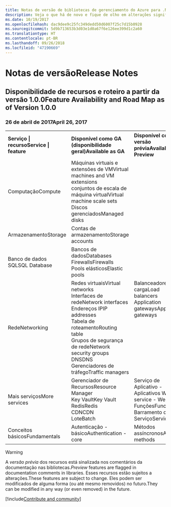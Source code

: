```yaml
---
title: Notas de versão de bibliotecas de gerenciamento do Azure para .NET | Microsoft Docs
description: Veja o que há de novo e fique de olho em alterações significativas nas bibliotecas de gerenciamento do Azure para .NET.
ms.date: 10/19/2017
ms.openlocfilehash: dac9dee9c25fc349dedd50d6007f25c7d15b0928
ms.sourcegitcommit: 5d9b713653b3d03e1d0a67f6e126ee399d1c2a60
ms.translationtype: HT
ms.contentlocale: pt-BR
ms.lasthandoff: 09/26/2018
ms.locfileid: "47190669"
---
```

# <a name="release-notes"></a><span data-ttu-id="3195e-103">Notas de versão</span><span class="sxs-lookup"><span data-stu-id="3195e-103">Release Notes</span></span> 

## <a name="feature-availability-and-road-map-as-of-version-100"></a><span data-ttu-id="3195e-104">Disponibilidade de recursos e roteiro a partir da versão 1.0.0</span><span class="sxs-lookup"><span data-stu-id="3195e-104">Feature Availability and Road Map as of Version 1.0.0</span></span> ##
### <a name="april-26-2017"></a><span data-ttu-id="3195e-105">26 de abril de 2017</span><span class="sxs-lookup"><span data-stu-id="3195e-105">April 26, 2017</span></span>

<table>
  <tr>
    <th align="left"><span data-ttu-id="3195e-106">Serviço | recurso</span><span class="sxs-lookup"><span data-stu-id="3195e-106">Service | feature</span></span></th>
    <th align="left"><span data-ttu-id="3195e-107">Disponível como GA (disponibilidade geral)</span><span class="sxs-lookup"><span data-stu-id="3195e-107">Available as GA</span></span></th>
    <th align="left"><span data-ttu-id="3195e-108">Disponível como versão prévia</span><span class="sxs-lookup"><span data-stu-id="3195e-108">Available as Preview</span></span></th>
    <th align="left"><span data-ttu-id="3195e-109">Em breve</span><span class="sxs-lookup"><span data-stu-id="3195e-109">Coming soon</span></span></th>
  </tr>
  <tr>
    <td><span data-ttu-id="3195e-110">Computação</span><span class="sxs-lookup"><span data-stu-id="3195e-110">Compute</span></span></td>
    <td><span data-ttu-id="3195e-111">Máquinas virtuais e extensões de VM</span><span class="sxs-lookup"><span data-stu-id="3195e-111">Virtual machines and VM extensions</span></span><br><span data-ttu-id="3195e-112">conjuntos de escala de máquina virtual</span><span class="sxs-lookup"><span data-stu-id="3195e-112">Virtual machine scale sets</span></span><br><span data-ttu-id="3195e-113">Discos gerenciados</span><span class="sxs-lookup"><span data-stu-id="3195e-113">Managed disks</span></span></td>
    <td></td>
    <td valign="top"><span data-ttu-id="3195e-114">Serviços de Contêiner do Azure</span><span class="sxs-lookup"><span data-stu-id="3195e-114">Azure container services</span></span><br><span data-ttu-id="3195e-115">Registro de Contêiner do Azure</span><span class="sxs-lookup"><span data-stu-id="3195e-115">Azure container registry</span></span></td>
  </tr>
  <tr>
    <td><span data-ttu-id="3195e-116">Armazenamento</span><span class="sxs-lookup"><span data-stu-id="3195e-116">Storage</span></span></td>
    <td><span data-ttu-id="3195e-117">Contas de armazenamento</span><span class="sxs-lookup"><span data-stu-id="3195e-117">Storage accounts</span></span></td>
    <td></td>
    <td><span data-ttu-id="3195e-118">Criptografia</span><span class="sxs-lookup"><span data-stu-id="3195e-118">Encryption</span></span></td>
  </tr>
  <tr>
    <td><span data-ttu-id="3195e-119">Banco de dados SQL</span><span class="sxs-lookup"><span data-stu-id="3195e-119">SQL Database</span></span></td>
    <td><span data-ttu-id="3195e-120">Bancos de dados</span><span class="sxs-lookup"><span data-stu-id="3195e-120">Databases</span></span><br><span data-ttu-id="3195e-121">Firewalls</span><span class="sxs-lookup"><span data-stu-id="3195e-121">Firewalls</span></span><br><span data-ttu-id="3195e-122">Pools elásticos</span><span class="sxs-lookup"><span data-stu-id="3195e-122">Elastic pools</span></span></td>
    <td></td>
    <td valign="top"></td>
  </tr>
  <tr>
    <td><span data-ttu-id="3195e-123">Rede</span><span class="sxs-lookup"><span data-stu-id="3195e-123">Networking</span></span></td>
    <td><span data-ttu-id="3195e-124">Redes virtuais</span><span class="sxs-lookup"><span data-stu-id="3195e-124">Virtual networks</span></span><br><span data-ttu-id="3195e-125">Interfaces de rede</span><span class="sxs-lookup"><span data-stu-id="3195e-125">Network interfaces</span></span><br><span data-ttu-id="3195e-126">Endereços IP</span><span class="sxs-lookup"><span data-stu-id="3195e-126">IP addresses</span></span><br><span data-ttu-id="3195e-127">Tabela de roteamento</span><span class="sxs-lookup"><span data-stu-id="3195e-127">Routing table</span></span><br><span data-ttu-id="3195e-128">Grupos de segurança de rede</span><span class="sxs-lookup"><span data-stu-id="3195e-128">Network security groups</span></span><br><span data-ttu-id="3195e-129">DNS</span><span class="sxs-lookup"><span data-stu-id="3195e-129">DNS</span></span><br><span data-ttu-id="3195e-130">Gerenciadores de tráfego</span><span class="sxs-lookup"><span data-stu-id="3195e-130">Traffic managers</span></span></td>
    <td valign="top"><span data-ttu-id="3195e-131">Balanceadores de carga</span><span class="sxs-lookup"><span data-stu-id="3195e-131">Load balancers</span></span><br><span data-ttu-id="3195e-132">Application gateways</span><span class="sxs-lookup"><span data-stu-id="3195e-132">Application gateways</span></span></td>
    <td valign="top"></td>
  </tr>
  <tr>
    <td><span data-ttu-id="3195e-133">Mais serviços</span><span class="sxs-lookup"><span data-stu-id="3195e-133">More services</span></span></td>
    <td><span data-ttu-id="3195e-134">Gerenciador de Recursos</span><span class="sxs-lookup"><span data-stu-id="3195e-134">Resource Manager</span></span><br><span data-ttu-id="3195e-135">Key Vault</span><span class="sxs-lookup"><span data-stu-id="3195e-135">Key Vault</span></span><br><span data-ttu-id="3195e-136">Redis</span><span class="sxs-lookup"><span data-stu-id="3195e-136">Redis</span></span><br><span data-ttu-id="3195e-137">CDN</span><span class="sxs-lookup"><span data-stu-id="3195e-137">CDN</span></span><br><span data-ttu-id="3195e-138">Lote</span><span class="sxs-lookup"><span data-stu-id="3195e-138">Batch</span></span></td>
    <td valign="top"><span data-ttu-id="3195e-139">Serviço de Aplicativo - Aplicativos Web</span><span class="sxs-lookup"><span data-stu-id="3195e-139">App service - Web apps</span></span><br><span data-ttu-id="3195e-140">Funções</span><span class="sxs-lookup"><span data-stu-id="3195e-140">Functions</span></span><br><span data-ttu-id="3195e-141">Barramento de Serviço</span><span class="sxs-lookup"><span data-stu-id="3195e-141">Service bus</span></span></td>
    <td valign="top"><span data-ttu-id="3195e-142">Monitoramento</span><span class="sxs-lookup"><span data-stu-id="3195e-142">Monitor</span></span><br><span data-ttu-id="3195e-143">RBAC do Graph</span><span class="sxs-lookup"><span data-stu-id="3195e-143">Graph RBAC</span></span><br><span data-ttu-id="3195e-144">Azure Cosmos DB</span><span class="sxs-lookup"><span data-stu-id="3195e-144">Azure Cosmos DB</span></span><br><span data-ttu-id="3195e-145">Agendador</span><span class="sxs-lookup"><span data-stu-id="3195e-145">Scheduler</span></span></td>
  </tr>
  <tr>
    <td><span data-ttu-id="3195e-146">Conceitos básicos</span><span class="sxs-lookup"><span data-stu-id="3195e-146">Fundamentals</span></span></td>
    <td><span data-ttu-id="3195e-147">Autenticação - básico</span><span class="sxs-lookup"><span data-stu-id="3195e-147">Authentication - core</span></span></td>
    <td><span data-ttu-id="3195e-148">Métodos assíncronos</span><span class="sxs-lookup"><span data-stu-id="3195e-148">Async methods</span></span></td>
    <td valign="top"></td>
  </tr>
</table>

> [!WARNING] 
> <span data-ttu-id="3195e-149">A *versão prévia* dos recursos está sinalizada nos comentários da documentação nas bibliotecas.</span><span class="sxs-lookup"><span data-stu-id="3195e-149">*Preview* features are flagged in documentation comments in libraries.</span></span> <span data-ttu-id="3195e-150">Esses recursos estão sujeitos a alterações.</span><span class="sxs-lookup"><span data-stu-id="3195e-150">These features are subject to change.</span></span> <span data-ttu-id="3195e-151">Eles podem ser modificados de alguma forma (ou até mesmo removidos) no futuro.</span><span class="sxs-lookup"><span data-stu-id="3195e-151">They can be modified in any way (or even removed) in the future.</span></span>

[!include[Contribute and community](includes/contribute.md)]
